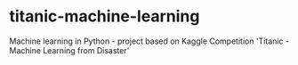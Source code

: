 # titanic-machine-learning
Machine learning in Python - project based on Kaggle Competition 'Titanic - Machine Learning from Disaster'
